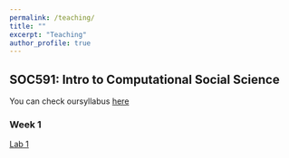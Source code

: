 ```yaml
---
permalink: /teaching/
title: ""
excerpt: "Teaching"
author_profile: true
---
```


## SOC591: Intro to Computational Social Science

You can check oursyllabus [here](https://yongjunzhang.com/files/css/CSS_Zhang_Spring2022.pdf)

### Week 1

[Lab 1](https://yongjunzhang.com/files/css/Lab1-Tutorial.html)
